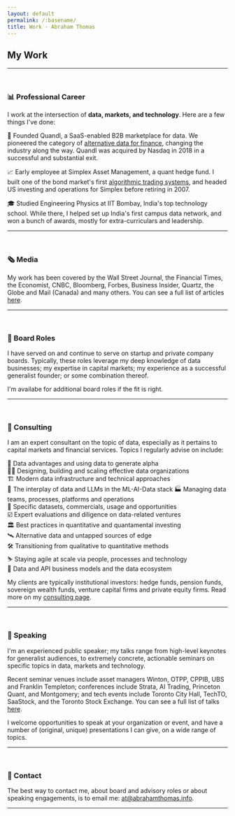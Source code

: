 ```yaml
---
layout: default
permalink: /:basename/
title: Work · Abraham Thomas
---
```


## My Work

----

<br/> 

### 📊 Professional Career

I work at the intersection of **data, markets, and technology**. Here are a few things I've done:

🚀 Founded Quandl, a SaaS-enabled B2B marketplace for data. We pioneered the category of [alternative data for finance](https://en.wikipedia.org/wiki/Alternative_data_(finance)), changing the industry along the way. Quandl was acquired by Nasdaq in 2018 in a successful and substantial exit.  

📈 Early employee at Simplex Asset Management, a quant hedge fund. I built one of the bond market's first [algorithmic trading systems](https://en.wikipedia.org/wiki/Algorithmic_trading), and headed US investing and operations for Simplex before retiring in 2007.

🎓 Studied Engineering Physics at IIT Bombay, India's top technology school. While there, I helped set up India's first campus data network, and won a bunch of awards, mostly for extra-curriculars and leadership.

----

<br/>


### 🗞 Media

My work has been covered by the Wall Street Journal, the Financial Times, the Economist, CNBC, Bloomberg, Forbes, Business Insider, Quartz, the Globe and Mail (Canada) and many others. You can see a full list of articles [here](/press).


----

<br/>


### 🎯 Board Roles

I have served on and continue to serve on startup and private company boards.  Typically, these roles leverage my deep knowledge of data businesses; my expertise in capital markets; my experience as a successful generalist founder; or some combination thereof.  

I'm availabe for additional board roles if the fit is right.


----

<br/>


### 🧭 Consulting

I am an expert consultant on the topic of data, especially as it pertains to capital markets and financial services.  Topics I regularly advise on include:

💱 Data advantages and using data to generate alpha  
👩‍💻 Designing, building and scaling effective data organizations  
🏗️ Modern data infrastructure and technical approaches  
🤖 The interplay of data and LLMs in the ML-AI-Data stack
🏭 Managing data teams, processes, platforms and operations  
🚚 Specific datasets, commercials, usage and opportunities  
☑️ Expert evaluations and diligence on data-related ventures   
🏛️ Best practices in quantitative and quantamental investing  
🛰️ Alternative data and untapped sources of edge  
🛠 Transitioning from qualitative to quantitative methods  
⛷ Staying agile at scale via people, processes and technology  
🔢 Data and API business models and the data ecosystem  

My clients are typically institutional investors: hedge funds, pension funds, sovereign wealth funds, venture capital firms and private equity firms.  Read more on my [consulting page](/consulting).




----

<br/>


### 🎤 Speaking

I'm an experienced public speaker; my talks range from high-level keynotes for generalist audiences, to extremely concrete, actionable seminars on specific topics in data, markets and technology.  

Recent seminar venues include asset managers Winton, OTPP, CPPIB, UBS and Franklin Templeton; conferences include Strata, AI Trading, Princeton Quant, and Montgomery; and tech events include Toronto City Hall, TechTO, SaaStock, and the Toronto Stock Exchange. You can see a full list of talks [here](/talks).

I welcome opportunities to speak at your organization or event, and have a number of (original, unique) presentations I can give, on a wide range of topics.

----

<br/>


### 📧 Contact

The best way to contact me, about board and advisory roles or about speaking engagements, is to email me: <u>at@abrahamthomas.info</u>.


----

<br/>

